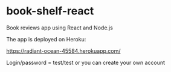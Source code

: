 # book-shelf-react
Book reviews app using React and Node.js

The app is deployed on Heroku:

https://radiant-ocean-45584.herokuapp.com/

Login/password = test/test or you can create your own account
